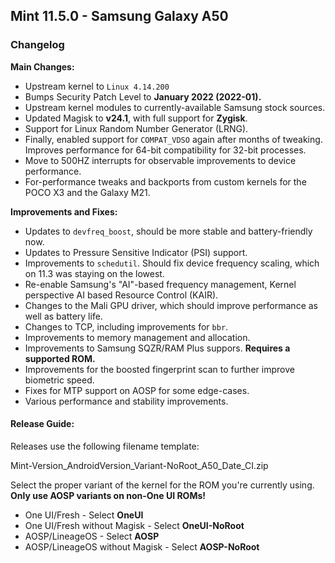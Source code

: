 ## Mint 11.5.0 - Samsung Galaxy A50

### Changelog

**Main Changes:**
- Upstream kernel to `Linux 4.14.200`
- Bumps Security Patch Level to **January 2022 (2022-01).**
- Upstream kernel modules to currently-available Samsung stock sources.
- Updated Magisk to **v24.1**, with full support for **Zygisk**.
- Support for Linux Random Number Generator (LRNG).
- Finally, enabled support for `COMPAT_VDSO` again after months of tweaking. Improves performance for 64-bit compatibility for 32-bit processes.
- Move to 500HZ interrupts for observable improvements to device performance.
- For-performance tweaks and backports from custom kernels for the POCO X3 and the Galaxy M21.

**Improvements and Fixes:**
- Updates to `devfreq_boost`, should be more stable and battery-friendly now.
- Updates to Pressure Sensitive Indicator (PSI) support.
- Improvements to `schedutil`. Should fix device frequency scaling, which on 11.3 was staying on the lowest.
- Re-enable Samsung's "AI"-based frequency management, Kernel perspective AI based Resource Control (KAIR).
- Changes to the Mali GPU driver, which should improve performance as well as battery life.
- Changes to TCP, including improvements for `bbr`.
- Improvements to memory management and allocation.
- Improvements to Samsung SQZR/RAM Plus suppors. **Requires a supported ROM.**
- Improvements for the boosted fingerprint scan to further improve biometric speed.
- Fixes for MTP support on AOSP for some edge-cases.
- Various performance and stability improvements.

#### Release Guide:

Releases use the following filename template:

Mint-Version_AndroidVersion_Variant-NoRoot_A50_Date_CI.zip

Select the proper variant of the kernel for the ROM you're currently using. **Only use AOSP variants on non-One UI ROMs!**

 - One UI/Fresh - Select **OneUI**
 - One UI/Fresh without Magisk - Select **OneUI-NoRoot**
 - AOSP/LineageOS - Select **AOSP**
 - AOSP/LineageOS without Magisk - Select **AOSP-NoRoot**
